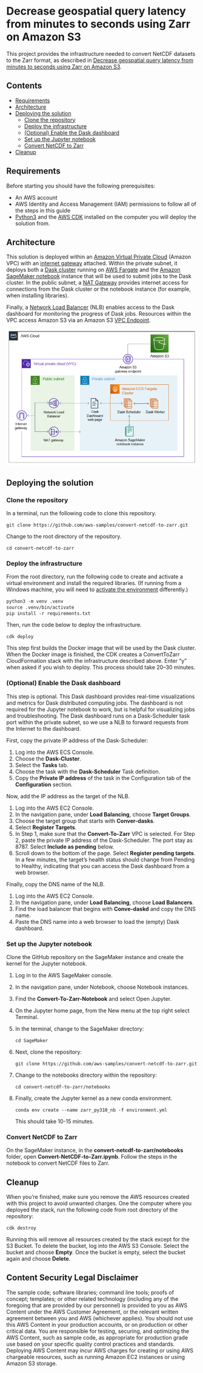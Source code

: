 # Decrease geospatial query latency from minutes to seconds using Zarr on Amazon S3

This project provides the infrastructure needed to convert NetCDF datasets to the Zarr format, as described in [Decrease geospatial query latency from minutes to seconds using Zarr on Amazon S3]().


## Contents

- [Requirements](#requirements)
- [Architecture](#architecture)
- [Deploying the solution](#deploying-the-solution)
  - [Clone the repository](#clone-the-repository)
  - [Deploy the infrastructure](#deploy-the-infrastructure)
  - [(Optional) Enable the Dask dashboard](#optional-enable-the-dask-dashboard)
  - [Set up the Jupyter notebook](#set-up-the-jupyter-notebook)
  - [Convert NetCDF to Zarr](#convert-netcdf-to-zarr)
- [Cleanup](#cleanup)


## Requirements

Before starting you should have the following prerequisites:
- An AWS account
- AWS Identity and Access Management (IAM) permissions to follow all of the steps in this guide
- [Python3](https://www.python.org/downloads/) and the [AWS CDK](https://docs.aws.amazon.com/cdk/v2/guide/getting_started.html) installed on the computer you will deploy the solution from.

## Architecture

This solution is deployed within an [Amazon Virtual Private Cloud](https://docs.aws.amazon.com/vpc/latest/userguide/what-is-amazon-vpc.html) (Amazon VPC) with an [internet gateway](https://docs.aws.amazon.com/vpc/latest/userguide/VPC_Internet_Gateway.html) attached. Within the private subnet, it deploys both a [Dask cluster](https://docs.dask.org/en/stable/) running on [AWS Fargate](https://aws.amazon.com/fargate/) and the [Amazon SageMaker notebook](https://aws.amazon.com/sagemaker/notebooks/) instance that will be used to submit jobs to the Dask cluster. In the public subnet, a [NAT Gateway](https://docs.aws.amazon.com/vpc/latest/userguide/vpc-nat-gateway.html) provides internet access for connections from the Dask cluster or the notebook instance (for example, when installing libraries).

Finally, a [Network Load Balancer](https://docs.aws.amazon.com/elasticloadbalancing/latest/network/introduction.html) (NLB) enables access to the Dask dashboard for monitoring the progress of Dask jobs. Resources within the VPC access Amazon S3 via an Amazon S3 [VPC Endpoint](https://docs.aws.amazon.com/vpc/latest/privatelink/vpc-endpoints-s3.html).

<img src="arch-diagram.png" alt="Architecture diagram" width="600">

## Deploying the solution

### Clone the repository

In a terminal, run the following code to clone this repository.

```
git clone https://github.com/aws-samples/convert-netcdf-to-zarr.git
```

Change to the root directory of the repository.

```
cd convert-netcdf-to-zarr
```

### Deploy the infrastructure

From the root directory, run the following code to create and activate a virtual environment and install the required libraries. (If running from a Windows machine, you will need to [activate the environment](https://docs.python.org/3.4/library/venv.html) differently.)

```
python3 -m venv .venv
source .venv/bin/activate
pip install -r requirements.txt
```

Then, run the code below to deploy the infrastructure.

```
cdk deploy
```

This step first builds the Docker image that will be used by the Dask cluster. When the Docker image is finished, the CDK creates a ConvertToZarr CloudFormation stack with the infrastructure described above. Enter “y” when asked if you wish to deploy. This process should take 20–30 minutes.

### (Optional) Enable the Dask dashboard

This step is optional. This Dask dashboard provides real-time visualizations and metrics for Dask distributed computing jobs. The dashboard is not required for the Jupyter notebook to work, but is helpful for visualizing jobs and troubleshooting. The Dask dashboard runs on a Dask-Scheduler task port within the private subnet, so we use a NLB to forward requests from the Internet to the dashboard.

First, copy the private IP address of the Dask-Scheduler:

1.	Log into the AWS ECS Console.
2.	Choose the **Dask-Cluster**.
3.	Select the **Tasks** tab.
4.	Choose the task with the **Dask-Scheduler** Task definition.
5.	Copy the **Private IP address** of the task in the Configuration tab of the **Configuration** section.

Now, add the IP address as the target of the NLB.

1.	Log into the AWS EC2 Console.
2.	In the navigation pane, under **Load Balancing**, choose **Target Groups**.
3.	Choose the target group that starts with **Conver-dasks**.
4.	Select **Register Targets**.
5.	In Step 1, make sure that the **Convert-To-Zarr** VPC is selected. For Step 2, paste the private IP address of the Dask-Scheduler. The port stay as 8787. Select **Include as pending** below.
6.	Scroll down to the bottom of the page. Select **Register pending targets**. In a few minutes, the target’s health status should change from Pending to Healthy, indicating that you can access the Dask dashboard from a web browser.

Finally, copy the DNS name of the NLB.

1.	Log into the AWS EC2 Console.
2.	In the navigation pane, under **Load Balancing**, choose **Load Balancers**.
3.	Find the load balancer that begins with **Conve-daskd** and copy the DNS name.
4.	Paste the DNS name into a web browser to load the (empty) Dask dashboard.

### Set up the Jupyter notebook

Clone the GitHub repository on the SageMaker instance and create the kernel for the Jupyter notebook.

1.	Log in to the AWS SageMaker console.
2.	In the navigation pane, under Notebook, choose Notebook instances.
3.	Find the **Convert-To-Zarr-Notebook** and select Open Jupyter.
4.	On the Jupyter home page, from the New menu at the top right select Terminal.
5.	In the terminal, change to the SageMaker directory:

    ```
    cd SageMaker
    ```
6. Next, clone the repository:

    ```
    git clone https://github.com/aws-samples/convert-netcdf-to-zarr.git
    ```

7. Change to the notebooks directory within the repository:

    ```
    cd convert-netcdf-to-zarr/notebooks
    ```

8.	Finally, create the Jupyter kernel as a new conda environment.

    ```
    conda env create --name zarr_py310_nb -f environment.yml
    ```

    This should take 10-15 minutes.

### Convert NetCDF to Zarr

On the SageMaker instance, in the **convert-netcdf-to-zarr/notebooks** folder, open **Convert-NetCDF-to-Zarr.ipynb**. Follow the steps in the notebook to convert NetCDF files to Zarr.

## Cleanup

When you’re finished, make sure you remove the AWS resources created with this project to avoid unwanted charges. One the computer where you deployed the stack, run the following code from root directory of the repository:

```
cdk destroy
```

Running this will remove all resources created by the stack except for the S3 Bucket. To delete the bucket, log into the AWS S3 Console.
Select the bucket and choose **Empty**. Once the bucket is empty, select the bucket again and choose **Delete**.

## Content Security Legal Disclaimer

The sample code; software libraries; command line tools; proofs of concept; templates; or other related technology (including any of the foregoing that are provided by our personnel) is provided to you as AWS Content under the AWS Customer Agreement, or the relevant written agreement between you and AWS (whichever applies). You should not use this AWS Content in your production accounts, or on production or other critical data. You are responsible for testing, securing, and optimizing the AWS Content, such as sample code, as appropriate for production grade use based on your specific quality control practices and standards. Deploying AWS Content may incur AWS charges for creating or using AWS chargeable resources, such as running Amazon EC2 instances or using Amazon S3 storage.
